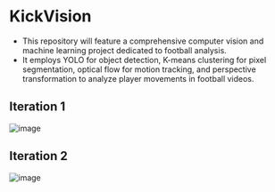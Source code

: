 # KickVision
- This repository will feature a comprehensive computer vision and machine learning project dedicated to football analysis. 
- It employs YOLO for object detection, K-means clustering for pixel segmentation, optical flow for motion tracking, and perspective transformation to analyze player movements in football videos.

## Iteration 1
![image](https://github.com/user-attachments/assets/eeab2f46-6f5b-4348-a8fd-39a3b932a96f)

## Iteration 2
![image](https://github.com/user-attachments/assets/37486d08-f949-45d6-9261-330c510a6c95)
